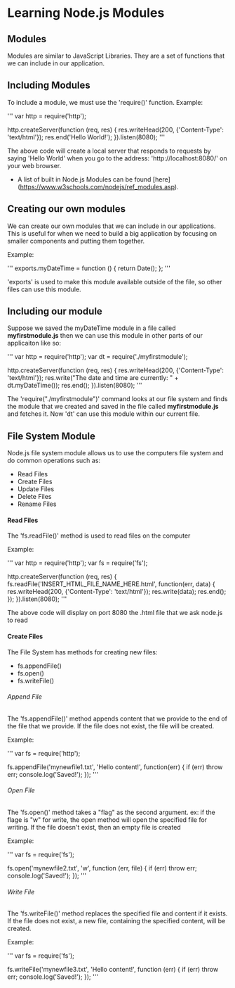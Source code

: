 # Learning Node.js Modules

## Modules

Modules are similar to JavaScript Libraries. They are a set of functions that we can include in our application.

## Including Modules

To include a module, we must use the 'require()' function. Example:

'''
var http = require('http');

http.createServer(function (req, res) {
    res.writeHead(200, {'Content-Type': 'text/html'});
    res.end('Hello World!');
}).listen(8080);
'''

The above code will create a local server that responds to requests by saying 'Hello World' when you go to the address: 'http://localhost:8080/' on your web browser.

* A list of built in Node.js Modules can be found [here] (https://www.w3schools.com/nodejs/ref_modules.asp).

## Creating our own modules

We can create our own modules that we can include in our applications. This is useful for when we need to build a big application by focusing on smaller components and putting them together.

Example:

'''
exports.myDateTime = function () {
    return Date();
};
'''

'exports' is used to make this module available outside of the file, so other files can use this module.

## Including our module

Suppose we saved the myDateTime module in a file called **myfirstmodule.js** then we can use this module in other parts of our applicaiton like so:

'''
var http = require('http');
var dt = require('./myfirstmodule');

http.createServer(function (req, res) {
    res.writeHead(200, {'Content-Type': 'text/html'});
    res.write("The date and time are currently: " + dt.myDateTime());
    res.end();
}).listen(8080);
'''

The 'require("./myfirstmodule")' command looks at our file system and finds the module that we created and saved in the file called **myfirstmodule.js** and fetches it. Now 'dt' can use this module within our current file.

## File System Module

Node.js file system module allows us to use the computers file system and do common operations such as:
- Read Files
- Create Files
- Update Files
- Delete Files
- Rename Files

#### Read Files

The 'fs.readFile()' method is used to read files on the computer

Example:

'''
var http = require('http');
var fs = require('fs');

http.createServer(function (req, res) {
    fs.readFile('INSERT_HTML_FILE_NAME_HERE.html', function(err, data) {
            res.writeHead(200, {'Content-Type': 'text/html'});
            res.write(data);
            res.end();
    });
}).listen(8080);
'''

The above code will display on port 8080 the .html file that we ask node.js to read

#### Create Files

The File System has methods for creating new files:
- fs.appendFile()
- fs.open()
- fs.writeFile()

###### Append File

The 'fs.appendFile()' method appends content that we provide to the end of the file that we provide. If the file does not exist, the file will be created.

Example:

'''
var fs = require('http');

fs.appendFile('mynewfile1.txt', 'Hello content!', function(err) {
    if (err) throw err;
    console.log('Saved!');
});
'''

###### Open File

The 'fs.open()' method takes a "flag" as the second argument. ex: if the flage is "w" for write, the open method will open the specified file for writing. If the file doesn't exist, then an empty file is created

Example:

'''
var fs = require('fs');

fs.open('mynewfile2.txt', 'w', function (err, file) {
    if (err) throw err;
    console.log('Saved!');
});
'''

###### Write File

The 'fs.writeFile()' method replaces the specified file and content if it exists. If the file does not exist, a new file, containing the specified content, will be created.

Example:

'''
var fs = require('fs');

fs.writeFile('mynewfile3.txt', 'Hello content!', function (err) {
    if (err) throw err;
    console.log('Saved!');
});
'''
